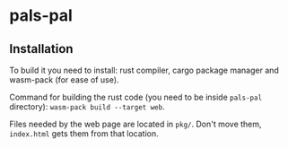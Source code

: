 # pals-pal
## Installation
To build it you need to install: rust compiler, cargo package manager and
wasm-pack (for ease of use). 

Command for building the rust code (you need to be inside `pals-pal` directory):
`wasm-pack build --target web`.


Files needed by the web page are located in `pkg/`.
Don't move them, `index.html` gets them from that location.
